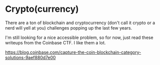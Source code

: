 # Crypto(currency)

There are a ton of blockchain and cryptocurrency (don't call it crypto
or a nerd will yell at you) challenges popping up the last few years.

I'm still looking for a nice accessible problem, so for now, just read
these writeups from the Coinbase CTF. I like them a lot.

<a
href="https://blog.coinbase.com/capture-the-coin-blockchain-category-solutions-9aef880d7e00"
target="_blank">https://blog.coinbase.com/capture-the-coin-blockchain-category-solutions-9aef880d7e00</a>
